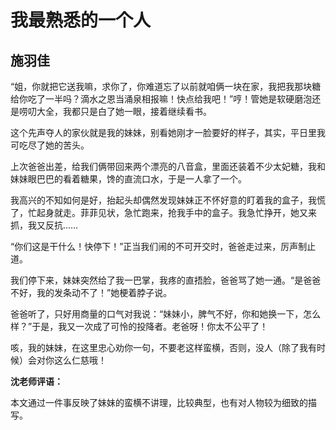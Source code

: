 # 我最熟悉的一个人 #

## 施羽佳 ##

“姐，你就把它送我嘛，求你了，你难道忘了以前就咱俩一块在家，我把我那块糖给你吃了一半吗？滴水之恩当涌泉相报嘛！快点给我吧！”哼！管她是软硬磨泡还是唠叨大全，我都只是白了她一眼，接着继续看书。

这个先声夺人的家伙就是我的妹妹，别看她刚才一脸要好的样子，其实，平日里我可吃尽了她的苦头。

上次爸爸出差，给我们俩带回来两个漂亮的八音盒，里面还装着不少太妃糖，我和妹妹眼巴巴的看着糖果，馋的直流口水，于是一人拿了一个。

我高兴的不知如何是好，抬起头却偶然发现妹妹正不怀好意的盯着我的盒子，我慌了，忙起身就走。菲菲见状，急忙跑来，抢我手中的盒子。我急忙挣开，她又来抓，我又反抗……

 “你们这是干什么！快停下！”正当我们闹的不可开交时，爸爸走过来，厉声制止道。
   
我们停下来，妹妹突然给了我一巴掌，我疼的直捂脸，爸爸骂了她一通。“是爸爸不好，我的发条动不了！”她梗着脖子说。

爸爸听了，只好用商量的口气对我说：“妹妹小，脾气不好，你和她换一下，怎么样？”于是，我又一次成了可怜的投降者。老爸呀！你太不公平了！

 咳，我的妹妹，在这里忠心劝你一句，不要老这样蛮横，否则，没人（除了我有时候）会对你这么仁慈哦！

**沈老师评语：**

本文通过一件事反映了妹妹的蛮横不讲理，比较典型，也有对人物较为细致的描写。